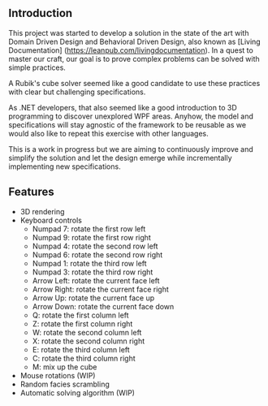Introduction
--  
This project was started to develop a solution in the state of the art with Domain Driven Design and Behavioral Driven Design, also known as [Living Documentation] (https://leanpub.com/livingdocumentation). In a quest to master our craft, our goal is to prove complex problems can be solved with simple practices.

A Rubik's cube solver seemed like a good candidate to use these practices with clear but challenging specifications.

As .NET developers, that also seemed like a good introduction to 3D programming to discover unexplored WPF areas. Anyhow, the model and specifications will stay agnostic of the framework to be reusable as we would also like to repeat this exercise with other languages.

This is a work in progress but we are aiming to continuously improve and simplify the solution and let the design emerge while incrementally implementing new specifications.

Features
--  
* 3D rendering
* Keyboard controls
  * Numpad 7: rotate the first row left
  * Numpad 9: rotate the first row right
  * Numpad 4: rotate the second row left
  * Numpad 6: rotate the second row right
  * Numpad 1: rotate the third row left
  * Numpad 3: rotate the third row right
  * Arrow Left: rotate the current face left
  * Arrow Right: rotate the current face right
  * Arrow Up: rotate the current face up
  * Arrow Down: rotate the current face down
  * Q: rotate the first column left
  * Z: rotate the first column right
  * W: rotate the second column left
  * X: rotate the second column right
  * E: rotate the third column left
  * C: rotate the third column right
  * M: mix up the cube
* Mouse rotations (WIP)
* Random facies scrambling
* Automatic solving algorithm (WIP)
